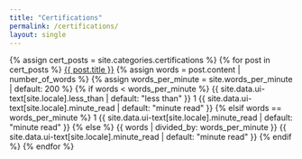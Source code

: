 ```yaml
---
title: "Certifications"
permalink: /certifications/
layout: single
---
```


{% assign cert_posts = site.categories.certifications %}
{% for post in cert_posts %}
  <a href="{{ post.url | relative_url }}">{{ post.title }}</a>
  <span class="page__meta-readtime">
    <i class="far fa-clock" aria-hidden="true"></i>
    {% assign words = post.content | number_of_words %}
    {% assign words_per_minute = site.words_per_minute | default: 200 %}
    {% if words < words_per_minute %}
      {{ site.data.ui-text[site.locale].less_than | default: "less than" }} 1 {{ site.data.ui-text[site.locale].minute_read | default: "minute read" }}
    {% elsif words == words_per_minute %}
      1 {{ site.data.ui-text[site.locale].minute_read | default: "minute read" }}
    {% else %}
      {{ words | divided_by: words_per_minute }} {{ site.data.ui-text[site.locale].minute_read | default: "minute read" }}
    {% endif %}
  </span>
{% endfor %}
